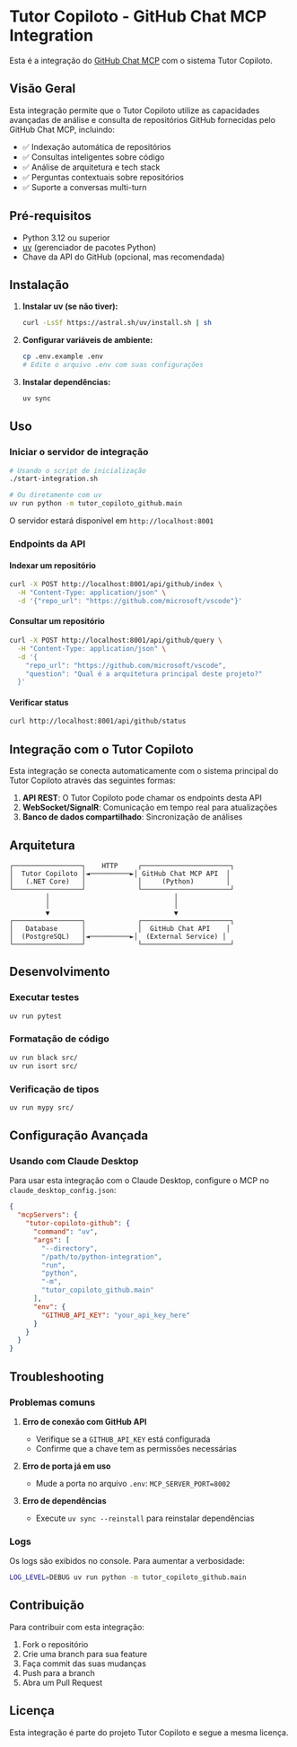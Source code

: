 # Tutor Copiloto - GitHub Chat MCP Integration

Esta é a integração do [GitHub Chat MCP](https://github.com/AsyncFuncAI/github-chat-mcp) com o sistema Tutor Copiloto.

## Visão Geral

Esta integração permite que o Tutor Copiloto utilize as capacidades avançadas de análise e consulta de repositórios GitHub fornecidas pelo GitHub Chat MCP, incluindo:

- ✅ Indexação automática de repositórios
- ✅ Consultas inteligentes sobre código
- ✅ Análise de arquitetura e tech stack
- ✅ Perguntas contextuais sobre repositórios
- ✅ Suporte a conversas multi-turn

## Pré-requisitos

- Python 3.12 ou superior
- [uv](https://astral.sh/uv) (gerenciador de pacotes Python)
- Chave da API do GitHub (opcional, mas recomendada)

## Instalação

1. **Instalar uv (se não tiver):**
   ```bash
   curl -LsSf https://astral.sh/uv/install.sh | sh
   ```

2. **Configurar variáveis de ambiente:**
   ```bash
   cp .env.example .env
   # Edite o arquivo .env com suas configurações
   ```

3. **Instalar dependências:**
   ```bash
   uv sync
   ```

## Uso

### Iniciar o servidor de integração

```bash
# Usando o script de inicialização
./start-integration.sh

# Ou diretamente com uv
uv run python -m tutor_copiloto_github.main
```

O servidor estará disponível em `http://localhost:8001`

### Endpoints da API

#### Indexar um repositório
```bash
curl -X POST http://localhost:8001/api/github/index \
  -H "Content-Type: application/json" \
  -d '{"repo_url": "https://github.com/microsoft/vscode"}'
```

#### Consultar um repositório
```bash
curl -X POST http://localhost:8001/api/github/query \
  -H "Content-Type: application/json" \
  -d '{
    "repo_url": "https://github.com/microsoft/vscode",
    "question": "Qual é a arquitetura principal deste projeto?"
  }'
```

#### Verificar status
```bash
curl http://localhost:8001/api/github/status
```

## Integração com o Tutor Copiloto

Esta integração se conecta automaticamente com o sistema principal do Tutor Copiloto através das seguintes formas:

1. **API REST**: O Tutor Copiloto pode chamar os endpoints desta API
2. **WebSocket/SignalR**: Comunicação em tempo real para atualizações
3. **Banco de dados compartilhado**: Sincronização de análises

## Arquitetura

```
┌─────────────────┐    HTTP     ┌──────────────────────┐
│  Tutor Copiloto │◄──────────►│ GitHub Chat MCP API  │
│   (.NET Core)   │             │     (Python)        │
└─────────────────┘             └──────────────────────┘
         │                               │
         │                               │
         ▼                               ▼
┌─────────────────┐             ┌──────────────────────┐
│   Database      │             │  GitHub Chat API    │
│  (PostgreSQL)   │◄──────────►│  (External Service) │
└─────────────────┘             └──────────────────────┘
```

## Desenvolvimento

### Executar testes
```bash
uv run pytest
```

### Formatação de código
```bash
uv run black src/
uv run isort src/
```

### Verificação de tipos
```bash
uv run mypy src/
```

## Configuração Avançada

### Usando com Claude Desktop

Para usar esta integração com o Claude Desktop, configure o MCP no `claude_desktop_config.json`:

```json
{
  "mcpServers": {
    "tutor-copiloto-github": {
      "command": "uv",
      "args": [
        "--directory",
        "/path/to/python-integration",
        "run",
        "python",
        "-m",
        "tutor_copiloto_github.main"
      ],
      "env": {
        "GITHUB_API_KEY": "your_api_key_here"
      }
    }
  }
}
```

## Troubleshooting

### Problemas comuns

1. **Erro de conexão com GitHub API**
   - Verifique se a `GITHUB_API_KEY` está configurada
   - Confirme que a chave tem as permissões necessárias

2. **Erro de porta já em uso**
   - Mude a porta no arquivo `.env`: `MCP_SERVER_PORT=8002`

3. **Erro de dependências**
   - Execute `uv sync --reinstall` para reinstalar dependências

### Logs

Os logs são exibidos no console. Para aumentar a verbosidade:
```bash
LOG_LEVEL=DEBUG uv run python -m tutor_copiloto_github.main
```

## Contribuição

Para contribuir com esta integração:

1. Fork o repositório
2. Crie uma branch para sua feature
3. Faça commit das suas mudanças
4. Push para a branch
5. Abra um Pull Request

## Licença

Esta integração é parte do projeto Tutor Copiloto e segue a mesma licença.
